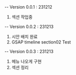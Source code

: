 -- Version 0.0.1 : 231212

1. 섹션 작업중

-- Version 0.0.2 : 231213

1. 시안 배치 완료
2. GSAP timeline section02 Test

-- Version 0.0.3 : 231213

1. 메뉴 나오게 구현
2. 섹션 정리
